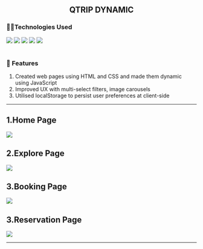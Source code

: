 
<div align="center"><h2>QTRIP DYNAMIC</h2></div>



<div >
<h3>👨‍💻Technologies Used</h3>
<img  src="https://img.shields.io/badge/JavaScript-323330?style=for-the-badge&logo=javascript&logoColor=F7DF1E" />
<img src="https://img.shields.io/badge/restapi-20442A?style=for-the-badge&logo=restapi&logoColor=61DAFB" />
<img src="https://img.shields.io/badge/HTML5-E34F26?style=for-the-badge&logo=html5&logoColor=white" />
<img src="https://img.shields.io/badge/CSS3-1572B6?style=for-the-badge&logo=css3&logoColor=white" />
<img src="https://img.shields.io/badge/Bootstrap-563D7C?style=for-the-badge&logo=bootstrap&logoColor=white" />
</div>

<br>
<div>
<h3>🚀 Features</h3>
<ol>
<li>Created web pages using HTML and CSS and made them dynamic using JavaScript</li>
<li>Improved UX with multi-select filters, image carousels</li>
<li>Utilised localStorage to persist user preferences at client-side</li>
</ol>
</div>

<hr>

<h2>1.Home Page</h2>
<img src="https://github.com/KiranSg-coder/Weatherapp/assets/84786181/a7556324-321d-4fac-87f2-489ecf96eaf1.png"/>

<h2>2.Explore Page</h2>
<img src="https://github.com/KiranSg-coder/Weatherapp/assets/84786181/644f04e8-c947-4980-a5e4-aaecf1962828.png"  />

<h2>3.Booking Page</h2>
<img src="https://github.com/KiranSg-coder/Weatherapp/assets/84786181/c664c4c6-bb55-474a-a0c7-9e4c43d8facf.png"  />

<h2>3.Reservation Page</h2>
<img src="https://github.com/KiranSg-coder/Weatherapp/assets/84786181/067cfdc0-0fe3-445e-8480-cc39816f4e45.png"  />

<hr>







#
